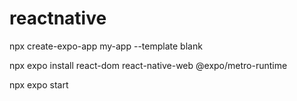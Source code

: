 # reactnative


npx create-expo-app my-app --template blank
 
npx expo install react-dom react-native-web @expo/metro-runtime
 
npx expo start